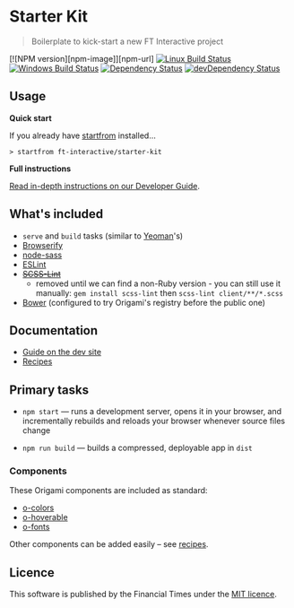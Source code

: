 # Starter Kit

> Boilerplate to kick-start a new FT Interactive project


[![NPM version][npm-image]][npm-url] [![Linux Build Status][travis-image]][travis-url] [![Windows Build Status][appveyor-image]][appveyor-url] [![Dependency Status][depstat-image]][depstat-url] [![devDependency Status][devdepstat-image]][devdepstat-url]

## Usage

**Quick start**

If you already have [startfrom](https://github.com/callumlocke/startfrom) installed...

```shell
> startfrom ft-interactive/starter-kit
```

**Full instructions**

[Read in-depth instructions on our Developer Guide](https://ft-interactive.github.io/guides/starter-kit/).

## What's included

- `serve` and `build` tasks (similar to [Yeoman](http://yeoman.io/learning/index.html)'s)
- [Browserify](http://browserify.org/)
- [node-sass](https://github.com/sass/node-sass)
- [ESLint](http://eslint.org/)
- ~~[SCSS-Lint](https://github.com/causes/scss-lint)~~
  - removed until we can find a non-Ruby version - you can still use it manually: `gem install scss-lint` then `scss-lint client/**/*.scss`
- [Bower](http://bower.io/) (configured to try Origami's registry before the public one)

## Documentation

- [Guide on the dev site](http://ft-interactive.github.io/guides/starter-kit/)
- [Recipes](docs/recipes/README.md)


## Primary tasks

- `npm start` — runs a development server, opens it in your browser, and incrementally rebuilds and reloads your browser whenever source files change

- `npm run build` — builds a compressed, deployable app in `dist`


### Components

These Origami components are included as standard:

- [o-colors](http://registry.origami.ft.com/components/o-colors)
- [o-hoverable](http://registry.origami.ft.com/components/o-hoverable)
- [o-fonts](http://registry.origami.ft.com/components/o-fonts)

Other components can be added easily – see [recipes](docs/recipes/README.md).

## Licence
This software is published by the Financial Times under the [MIT licence](http://opensource.org/licenses/MIT).


<!-- badge URLs -->

[travis-url]: https://travis-ci.org/ft-interactive/starter-kit
[travis-image]: https://img.shields.io/travis/ft-interactive/starter-kit.svg?style=flat-square&label=Linux

[appveyor-url]: https://ci.appveyor.com/project/callumlocke/trip
[appveyor-image]: https://img.shields.io/appveyor/ci/callumlocke/trip/master.svg?style=flat-square&label=Windows

[depstat-url]: https://david-dm.org/ft-interactive/starter-kit
[depstat-image]: https://img.shields.io/david/ft-interactive/starter-kit.svg?style=flat-square

[devdepstat-url]: https://david-dm.org/ft-interactive/starter-kit#info=devDependencies
[devdepstat-image]: https://img.shields.io/david/dev/ft-interactive/starter-kit.svg?style=flat-square&label=devDeps
